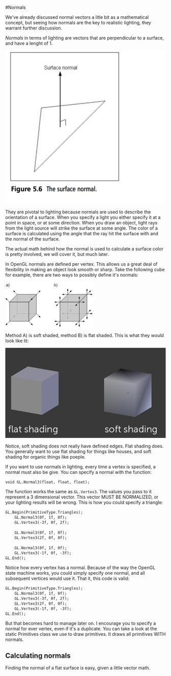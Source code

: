 #Normals

We've already discussed normal vectors a litle bit as a mathematical concept, but seeing how normals are the key to realistic lighting, they warrant further discussion.

_Normals_ in terms of lighting are vectors that are perpendicular to a surface, and have  a lenght of 1.

![NORMAL](surf_norm.png)

They are pivotal to lighting because normals are used to describe the orientation of a surface. When you specify a light you either specify it at a point in space, or at some direction. When you draw an object, light rays from the light source will strike the surface at some angle. The color of a surface is calculated using the angle that the ray hit the surface with and the normal of the surface.

The actual math behind how the normal is used to calculate a surface color is pretty involved, we will cover it, but much later.

In OpenGL normals are defined per vertex. This allows us a great deal of flexibility in making an object look smooth or sharp. Take the following cube for example, there are two ways to possibly define it's normals:

![CUBE](cube_normz.png)

Method A) is soft shaded, method B) is flat shaded. This is what they would look like lit:

![SOFT](soft_flat.jpg)

Notice, soft shading does not really have defined edges. Flat shading does. You generally want to use flat shading for things like houses, and soft shading for organic things like poeple.

If you want to use normals in lighting, every time a vertex is specified, a normal must also be give. You can specify a normal with the function:

```
void GL.Normal3(float, float, float);
```

The function works the same as ```GL.Vertex3```. The values you pass to it represent a 3 dimensional vector. This vector MUST BE NORMALIZED, or your lighting results will be wrong. This is how you could specify a triangle:

```
GL.Begin(PrimitiveType.Triangles);
    GL.Normal3(0f, 1f, 0f);
    GL.Vertex3(-3f, 0f, 2f);
    
    GL.Normal3(0f, 1f, 0f);
    GL.Vertex3(2f, 0f, 0f);
    
    GL.Normal3(0f, 1f, 0f);
    GL.Vertex3(-1f, 0f, -3f);
GL.End();
```

Notice how every vertex has a normal. Because of the way the OpenGL state machine works, you could simply specify one normal, and all subsequent vertices would use it. That it, this code is valid:

```
GL.Begin(PrimitiveType.Triangles);
    GL.Normal3(0f, 1f, 0f);
    GL.Vertex3(-3f, 0f, 2f);
    GL.Vertex3(2f, 0f, 0f);
    GL.Vertex3(-1f, 0f, -3f);
GL.End();
```

But that becomes hard to manage later on. I encourage you to specify a normal for ever vertex, even if it's a duplicate. You can take a look at the static Primitives class we use to draw primitives. It draws all primitives WITH normals.

## Calculating normals
Finding the normal of a flat surface is easy, given a little vector math. 